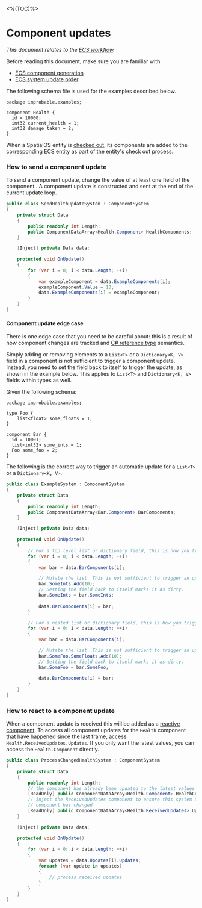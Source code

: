 [//]: # (Doc of docs reference 33)
[//]: # (TODO - Tech writer review)

<%(TOC)%>
#  Component updates
 _This document relates to the [ECS workflow]({{urlRoot}}/content/intro-workflows-spatialos-entities)._

Before reading this document, make sure you are familiar with

  * [ECS component generation]({{urlRoot}}/content/ecs/component-generation)
  * [ECS system update order]({{urlRoot}}/content/ecs/system-update-order)

The following schema file is used for the examples described below.

```
package improbable.examples;

component Health {
  id = 10000;
  int32 current_health = 1;
  int32 damage_taken = 2;
}
```

When a SpatialOS entity is [checked out]({{urlRoot}}/content/glossary#checking-out), its components are added to the corresponding ECS entity as part of the entity's check out process.

### How to send a component update

To send a component update, change the value of at least one field of the component . A component update is constructed and sent at the end of the current update loop.

```csharp
public class SendHealthUpdateSystem : ComponentSystem
{
    private struct Data
    {
        public readonly int Length;
        public ComponentDataArray<Health.Component> HealthComponents;
    }

    [Inject] private Data data;

    protected void OnUpdate()
    {
        for (var i = 0; i < data.Length; ++i)
        {
            var exampleComponent = data.ExampleComponents[i];
            exampleComponent.Value = 10;
            data.ExampleComponents[i] = exampleComponent;
        }
    }
}
```

#### Component update edge case

There is one edge case that you need to be careful about: this is a result of how component changes are tracked and [C# reference type](https://docs.microsoft.com/en-us/dotnet/csharp/language-reference/keywords/reference-types) semantics.

Simply adding or removing elements to a `List<T>` or a `Dictionary<K, V>` field in a component is not sufficient to trigger a component update. Instead, you need to set the field back to itself to trigger the update, as shown in the example below. This applies to `List<T>` and `Dictionary<K, V>` fields within types as well.

Given the following schema:

```
package improbable.examples;

type Foo {
    list<float> some_floats = 1;
}

component Bar {
  id = 10001;
  list<int32> some_ints = 1;
  Foo some_foo = 2;
}
```

The following is the correct way to trigger an automatic update for a `List<T>` or a `Dictionary<K, V>`.

```csharp
public class ExampleSystem : ComponentSystem
{
    private struct Data
    {
        public readonly int Length;
        public ComponentDataArray<Bar.Component> BarComponents;
    }

    [Inject] private Data data;

    protected void OnUpdate()
    {
        // For a top level list or dictionary field, this is how you trigger an automatic update.
        for (var i = 0; i < data.Length; ++i)
        {
            var bar = data.BarComponents[i];

            // Mutate the list. This is not sufficient to trigger an update.
            bar.SomeInts.Add(10);
            // Setting the field back to itself marks it as dirty.
            bar.SomeInts = bar.SomeInts;
            
            data.BarComponents[i] = bar;
        }

        // For a nested list or dictionary field, this is how you trigger an automatic update.
        for (var i = 0; i < data.Length; ++i)
        {
            var bar = data.BarComponents[i];

            // Mutate the list. This is not sufficient to trigger an update.
            bar.SomeFoo.SomeFloats.Add(10);
            // Setting the field back to itself marks it as dirty.
            bar.SomeFoo = bar.SomeFoo;
            
            data.BarComponents[i] = bar;
        }
    }
}
```

### How to react to a component update

When a component update is received this will be added as a [reactive component]({{urlRoot}}/content/ecs/reactive-components).
To access all component updates for the `Health` component that have happened since the last frame, access `Health.ReceivedUpdates.Updates`.
If you only want the latest values, you can access the `Health.Component` directly.

```csharp
public class ProcessChangedHealthSystem : ComponentSystem
{
    private struct Data
    {
        public readonly int Length;
        // the component has already been updated to the latest values
        [ReadOnly] public ComponentDataArray<Health.Component> HealthComponents;
        // inject the ReceivedUpdates component to ensure this system only runs when the
        // component has changed
        [ReadOnly] public ComponentDataArray<Health.ReceivedUpdates> Updates;
    }

    [Inject] private Data data;

    protected void OnUpdate()
    {
        for (var i = 0; i < data.Length; ++i)
        {
            var updates = data.Updates[i].Updates;
            foreach (var update in updates)
            {
                // process received updates
            }
        }
    }
}
```
